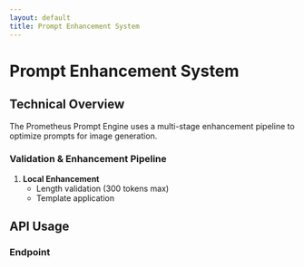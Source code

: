 ```yaml
---
layout: default
title: Prompt Enhancement System
---
```


# Prompt Enhancement System

## Technical Overview

The Prometheus Prompt Engine uses a multi-stage enhancement pipeline to optimize prompts for image generation.

### Validation & Enhancement Pipeline

1. **Local Enhancement**
   - Length validation (300 tokens max)
   - Template application

## API Usage

### Endpoint 